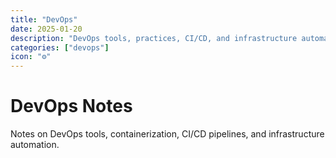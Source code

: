 ```yaml
---
title: "DevOps"
date: 2025-01-20
description: "DevOps tools, practices, CI/CD, and infrastructure automation"
categories: ["devops"]
icon: "⚙️"
---
```


# DevOps Notes

Notes on DevOps tools, containerization, CI/CD pipelines, and infrastructure automation.
